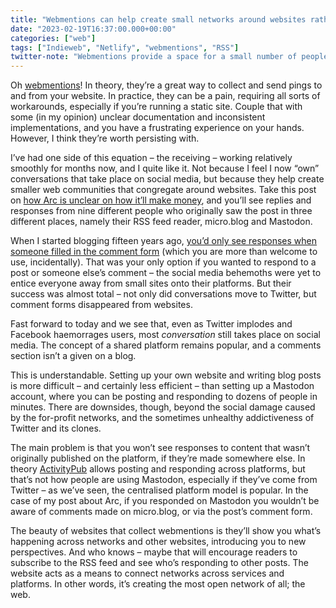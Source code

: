 ```yaml
---
title: "Webmentions can help create small networks around websites rather than social  media"
date: "2023-02-19T16:37:00.000+00:00"
categories: ["web"]
tags: ["Indieweb", "Netlify", "webmentions", "RSS"]
twitter-note: "Webmentions provide a space for a small number of people to congregate  online, wherever they find your posts. That’s why I’ve stuck with them."
---
```


Oh [webmentions](https://www.w3.org/TR/webmention/)! In theory, they’re a great way to collect and send pings to and from your website. In practice, they can be a pain, requiring all sorts of workarounds, especially if you’re running a static site. Couple that with some (in my opinion) unclear documentation and inconsistent implementations, and you have a frustrating experience on your hands. However, I think they’re worth persisting with.

I’ve had one side of this equation – the receiving – working relatively smoothly for months now, and I quite like it. Not because I feel I now “own” conversations that take place on social media, but because they help create smaller web communities that congregate around websites. Take this post on [how Arc is unclear on how it’ll make money](../../posts/the-arc-browser-sounds-interesting-but-i-can-t-tell-how-it-ll-make-its-money/), and you’ll see replies and responses from nine different people who originally saw the post in three different places, namely their RSS feed reader, micro.blog and Mastodon.

When I started blogging fifteen years ago, [you’d only see responses when someone filled in the comment form](../../posts/indiewebish-2/) (which you are more than welcome to use, incidentally). That was your only option if you wanted to respond to a post or someone else’s comment – the social media behemoths were yet to entice everyone away from small sites onto their platforms. But their success was almost total – not only did conversations move to Twitter, but comment forms disappeared from websites.

Fast forward to today and we see that, even as Twitter implodes and Facebook haemorrages users, most _conversation_ still takes place on social media. The concept of a shared platform remains popular, and a comments section isn’t a given on a blog.

This is understandable. Setting up your own website and writing blog posts is more difficult – and certainly less efficient – than setting up a Mastodon account, where you can be posting and responding to dozens of people in minutes. There are downsides, though, beyond the social damage caused by the for-profit networks, and the sometimes unhealthy addictiveness of Twitter and its clones.

The main problem is that you won’t see responses to content that wasn’t originally published on the platform, if they’re made somewhere else. In theory [ActivityPub](https://www.w3.org/TR/activitypub/) allows posting and responding across platforms, but that’s not how people are using Mastodon, especially if they’ve come from Twitter – as we’ve seen, the centralised platform model is popular. In the case of my post about Arc, if you responded on Mastodon you wouldn’t be aware of comments made on micro.blog, or via the post’s comment form.

The beauty of websites that collect webmentions is they’ll show you what’s happening across networks and other websites, introducing you to new perspectives. And who knows – maybe that will encourage readers to subscribe to the RSS feed and see who’s responding to other posts. The website acts as a means to connect networks across services and platforms. In other words, it’s creating the most open network of all; the web.
